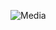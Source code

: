 ![Media](https://user-images.githubusercontent.com/111357075/193794400-d3dffc70-45b7-4512-8015-1b05e9bffdcd.png)
